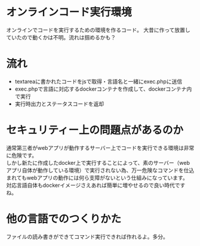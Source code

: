 # オンラインコード実行環境
オンラインでコードを実行するための環境を作るコード。
大昔に作って放置していたので動くかは不明。流れは掴めるかも？

# 流れ
* textareaに書かれたコードをjsで取得・言語名と一緒にexec.phpに送信
* exec.phpで言語に対応するdockerコンテナを作成して、dockerコンテナ内で実行
* 実行時出力とステータスコードを返却

# セキュリティー上の問題点があるのか
通常第三者がwebアプリが動作するサーバー上でコードを実行できる環境は非常に危険です。  
しかし新たに作成したdocker上で実行することによって、素のサーバー（webアプリ自体が動作している環境）で実行されない為、万一危険なコマンドを仕込まれてもwebアプリの動作には何ら支障がないという仕組みになっています。  
対応言語自体もdockerイメージさえあれば簡単に増やせるので良い時代ですね。  

# 他の言語でのつくりかた
ファイルの読み書きができてコマンド実行できれば作れるよ。多分。